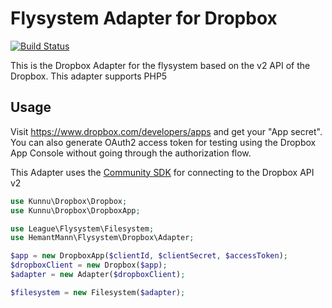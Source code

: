 # Flysystem Adapter for Dropbox
[![Build Status](https://img.shields.io/travis/Hemant-Mann/flysystem-dropbox/master.svg?style=flat-square)](https://travis-ci.org/Hemant-Mann/flysystem-dropbox)

This is the Dropbox Adapter for the flysystem based on the v2 API of the Dropbox. This adapter supports PHP5

## Usage

Visit https://www.dropbox.com/developers/apps and get your "App secret".
You can also generate OAuth2 access token for testing using the Dropbox App Console without going through the authorization flow.

This Adapter uses the [Community SDK](https://github.com/kunalvarma05/dropbox-php-sdk) for connecting to the Dropbox API v2

```php
use Kunnu\Dropbox\Dropbox;
use Kunnu\Dropbox\DropboxApp;

use League\Flysystem\Filesystem;
use HemantMann\Flysystem\Dropbox\Adapter;

$app = new DropboxApp($clientId, $clientSecret, $accessToken);
$dropboxClient = new Dropbox($app);
$adapter = new Adapter($dropboxClient);

$filesystem = new Filesystem($adapter);
```
